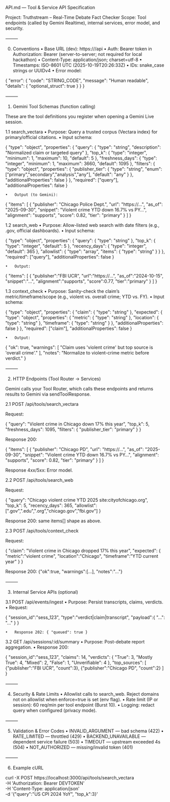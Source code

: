 API.md — Tool & Service API Specification

Project: Truthstream – Real-Time Debate Fact Checker
Scope: Tool endpoints (called by Gemini Realtime), internal services, error model, and security.

⸻

0) Conventions
	•	Base URL (dev): https://<your-host>/api
	•	Auth: Bearer token in Authorization: Bearer <TOKEN> (server-to-server; not required for local hackathon)
	•	Content-Type: application/json; charset=utf-8
	•	Timestamps: ISO-8601 UTC (2025-10-19T20:26:33Z)
	•	IDs: snake_case strings or UUIDv4
	•	Error model:

{
  "error": {
    "code": "STRING_CODE",
    "message": "Human readable",
    "details": { "optional_struct": true }
  }
}


⸻

1) Gemini Tool Schemas (function calling)

These are the tool definitions you register when opening a Gemini Live session.

1.1 search_vectara
	•	Purpose: Query a trusted corpus (Vectara index) for primary/official citations.
	•	Input schema:

{
  "type": "object",
  "properties": {
    "query": { "type": "string", "description": "Normalized claim or targeted query" },
    "top_k": { "type": "integer", "minimum": 1, "maximum": 10, "default": 5 },
    "freshness_days": { "type": "integer", "minimum": 1, "maximum": 3660, "default": 1095 },
    "filters": {
      "type": "object",
      "properties": {
        "publisher_tier": { "type": "string", "enum": ["primary","secondary","analysis","any"], "default": "any" }
      },
      "additionalProperties": false
    }
  },
  "required": ["query"],
  "additionalProperties": false
}

	•	Output (to Gemini):

{
  "items": [
    {
      "publisher": "Chicago Police Dept.",
      "url": "https://…",
      "as_of": "2025-09-30",
      "snippet": "Violent crime YTD down 16.7% vs PY…",
      "alignment": "supports",
      "score": 0.82,
      "tier": "primary"
    }
  ]
}

1.2 search_web
	•	Purpose: Allow-listed web search with date filters (e.g., .gov, official dashboards).
	•	Input schema:

{
  "type": "object",
  "properties": {
    "query": { "type": "string" },
    "top_k": { "type": "integer", "default": 5 },
    "recency_days": { "type": "integer", "default": 365 },
    "allowlist": { "type": "array", "items": { "type": "string" } }
  },
  "required": ["query"],
  "additionalProperties": false
}

	•	Output:

{ "items": [ { "publisher":"FBI UCR", "url":"https://…", "as_of":"2024-10-15", "snippet":"…", "alignment":"supports", "score":0.77, "tier":"primary" } ] }

1.3 context_check
	•	Purpose: Sanity-check the claim’s metric/timeframe/scope (e.g., violent vs. overall crime; YTD vs. FY).
	•	Input schema:

{
  "type": "object",
  "properties": {
    "claim": { "type": "string" },
    "expected": {
      "type": "object",
      "properties": {
        "metric": { "type": "string" },
        "location": { "type": "string" },
        "timeframe": { "type": "string" }
      },
      "additionalProperties": false
    }
  },
  "required": ["claim"],
  "additionalProperties": false
}

	•	Output:

{
  "ok": true,
  "warnings": [
    "Claim uses 'violent crime' but top source is 'overall crime'."
  ],
  "notes": "Normalize to violent-crime metric before verdict."
}


⸻

2) HTTP Endpoints (Tool Router → Services)

Gemini calls your Tool Router, which calls these endpoints and returns results to Gemini via sendToolResponse.

2.1 POST /api/tools/search_vectara

Request:

{
  "query": "Violent crime in Chicago down 17% this year",
  "top_k": 5,
  "freshness_days": 1095,
  "filters": { "publisher_tier": "primary" }
}

Response 200:

{
  "items": [
    { "publisher": "Chicago PD", "url": "https://…", "as_of": "2025-09-30",
      "snippet": "Violent crime YTD down 16.7% vs PY…",
      "alignment": "supports", "score": 0.82, "tier": "primary" }
  ]
}

Response 4xx/5xx: Error model.

2.2 POST /api/tools/search_web

Request:

{
  "query": "Chicago violent crime YTD 2025 site:cityofchicago.org",
  "top_k": 5,
  "recency_days": 365,
  "allowlist": [".gov",".edu",".org","chicago.gov","fbi.gov"]
}

Response 200: same items[] shape as above.

2.3 POST /api/tools/context_check

Request:

{
  "claim": "Violent crime in Chicago dropped 17% this year",
  "expected": { "metric":"violent crime", "location":"Chicago", "timeframe":"YTD current year" }
}

Response 200: {"ok":true, "warnings":[…], "notes":"…"}

⸻

3) Internal Service APIs (optional)

3.1 POST /api/events/ingest
	•	Purpose: Persist transcripts, claims, verdicts.
	•	Request:

{
  "session_id":"sess_123",
  "type":"verdict|claim|transcript",
  "payload":{ "...": "..." }
}

	•	Response 202: { "queued": true }

3.2 GET /api/sessions/:id/summary
	•	Purpose: Post-debate report aggregation.
	•	Response 200:

{
  "session_id":"sess_123",
  "claims": 14,
  "verdicts": { "True": 3, "Mostly True": 4, "Mixed": 2, "False": 1, "Unverifiable": 4 },
  "top_sources": [ {"publisher":"FBI UCR", "count":3}, {"publisher":"Chicago PD", "count":2} ]
}


⸻

4) Security & Rate Limits
	•	Allowlist calls to search_web. Reject domains not on allowlist when enforce=true is set (env flag).
	•	Rate limit (IP or session): 60 req/min per tool endpoint (Burst 10).
	•	Logging: redact query when configured (privacy mode).

⸻

5) Validation & Error Codes
	•	INVALID_ARGUMENT — bad schema (422)
	•	RATE_LIMITED — throttled (429)
	•	BACKEND_UNAVAILABLE — dependent service failure (503)
	•	TIMEOUT — upstream exceeded 4s (504)
	•	NOT_AUTHORIZED — missing/invalid token (401)

⸻

6) Example cURL

curl -X POST https://localhost:3000/api/tools/search_vectara \
  -H 'Authorization: Bearer DEVTOKEN' \
  -H 'Content-Type: application/json' \
  -d '{"query":"US CPI 2024 YoY", "top_k":3}'
